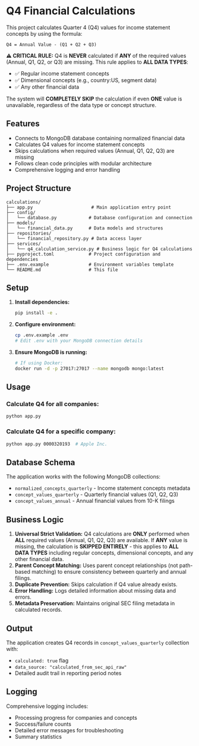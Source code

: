 # Q4 Financial Calculations

This project calculates Quarter 4 (Q4) values for income statement concepts by using the formula:

```
Q4 = Annual Value - (Q1 + Q2 + Q3)
```

**⚠️ CRITICAL RULE:** Q4 is **NEVER** calculated if **ANY** of the required values (Annual, Q1, Q2, or Q3) are missing. This rule applies to **ALL DATA TYPES**:
- ✅ Regular income statement concepts
- ✅ Dimensional concepts (e.g., country:US, segment data)  
- ✅ Any other financial data

The system will **COMPLETELY SKIP** the calculation if even **ONE** value is unavailable, regardless of the data type or concept structure.

## Features

- Connects to MongoDB database containing normalized financial data
- Calculates Q4 values for income statement concepts
- Skips calculations when required values (Annual, Q1, Q2, Q3) are missing
- Follows clean code principles with modular architecture
- Comprehensive logging and error handling

## Project Structure

```
calculations/
├── app.py                      # Main application entry point
├── config/
│   └── database.py            # Database configuration and connection
├── models/
│   └── financial_data.py      # Data models and structures
├── repositories/
│   └── financial_repository.py # Data access layer
├── services/
│   └── q4_calculation_service.py # Business logic for Q4 calculations
├── pyproject.toml             # Project configuration and dependencies
├── .env.example               # Environment variables template
└── README.md                  # This file
```

## Setup

1. **Install dependencies:**
   ```bash
   pip install -e .
   ```

2. **Configure environment:**
   ```bash
   cp .env.example .env
   # Edit .env with your MongoDB connection details
   ```

3. **Ensure MongoDB is running:**
   ```bash
   # If using Docker:
   docker run -d -p 27017:27017 --name mongodb mongo:latest
   ```

## Usage

### Calculate Q4 for all companies:
```bash
python app.py
```

### Calculate Q4 for a specific company:
```bash
python app.py 0000320193  # Apple Inc.
```

## Database Schema

The application works with the following MongoDB collections:

- `normalized_concepts_quarterly` - Income statement concepts metadata
- `concept_values_quarterly` - Quarterly financial values (Q1, Q2, Q3)
- `concept_values_annual` - Annual financial values from 10-K filings

## Business Logic

1. **Universal Strict Validation:** Q4 calculations are **ONLY** performed when **ALL** required values (Annual, Q1, Q2, Q3) are available. If **ANY** value is missing, the calculation is **SKIPPED ENTIRELY** - this applies to **ALL DATA TYPES** including regular concepts, dimensional concepts, and any other financial data.
2. **Parent Concept Matching:** Uses parent concept relationships (not path-based matching) to ensure consistency between quarterly and annual filings.
3. **Duplicate Prevention:** Skips calculation if Q4 value already exists.
4. **Error Handling:** Logs detailed information about missing data and errors.
5. **Metadata Preservation:** Maintains original SEC filing metadata in calculated records.

## Output

The application creates Q4 records in `concept_values_quarterly` collection with:
- `calculated: true` flag
- `data_source: "calculated_from_sec_api_raw"`
- Detailed audit trail in reporting period notes

## Logging

Comprehensive logging includes:
- Processing progress for companies and concepts
- Success/failure counts
- Detailed error messages for troubleshooting
- Summary statistics
